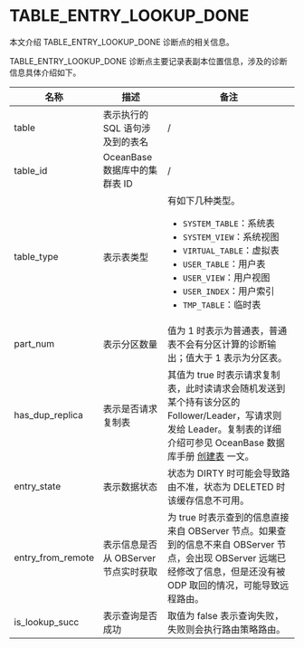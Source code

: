 # TABLE_ENTRY_LOOKUP_DONE
<!-- 诊断点名字有变化 -->
本文介绍 TABLE_ENTRY_LOOKUP_DONE 诊断点的相关信息。

TABLE_ENTRY_LOOKUP_DONE 诊断点主要记录表副本位置信息，涉及的诊断信息具体介绍如下。

| 名称        | 描述          | 备注           |
|------------|----------------|-----------------|
| table     | 表示执行的 SQL 语句涉及到的表名  |  /  |
| table_id  | OceanBase 数据库中的集群表 ID  | /   |
| table_type  | 表示表类型  | 有如下几种类型。<ul><li><code>SYSTEM_TABLE</code>：系统表</li><li><code>SYSTEM_VIEW</code>：系统视图</li><li><code>VIRTUAL_TABLE</code>：虚拟表</li><li><code>USER_TABLE</code>：用户表</li><li><code>USER_VIEW</code>：用户视图</li><li><code>USER_INDEX</code>：用户索引</li><li><code>TMP_TABLE</code>：临时表</li></ul>  |
| part_num  | 表示分区数量  | 值为 1 时表示为普通表，普通表不会有分区计算的诊断输出；值大于 1 表示为分区表。  |
| has_dup_replica | 表示是否请求复制表  | 其值为 true 时表示请求复制表，此时读请求会随机发送到某个持有该分区的 Follower/Leader，写请求则发给 Leader。复制表的详细介绍可参见 OceanBase 数据库手册 [创建表](https://www.oceanbase.com/docs/common-oceanbase-database-cn-1000000000034975) 一文。  |
| entry_state   | 表示数据状态  | 状态为 DIRTY 时可能会导致路由不准，状态为 DELETED 时该缓存信息不可用。  |
| entry_from_remote |  表示信息是否从 OBServer 节点实时获取      | 为 true 时表示查到的信息直接来自 OBServer 节点。如果查到的信息不来自 OBServer 节点，会出现 OBServer 远端已经修改了信息，但是还没有被 ODP 取回的情况，可能导致远程路由。  |
| is_lookup_succ |  表示查询是否成功      | 取值为 false 表示查询失败，失败则会执行路由策略路由。    |
